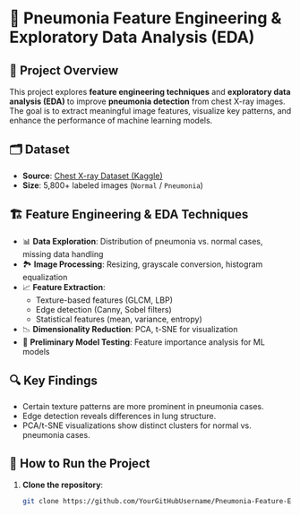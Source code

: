 # 🔬 Pneumonia Feature Engineering & Exploratory Data Analysis (EDA)  

## 📌 Project Overview  
This project explores **feature engineering techniques** and **exploratory data analysis (EDA)** to improve **pneumonia detection** from chest X-ray images. The goal is to extract meaningful image features, visualize key patterns, and enhance the performance of machine learning models.  

## 🗂️ Dataset  
- **Source**: [Chest X-ray Dataset (Kaggle)](https://www.kaggle.com/datasets)  
- **Size**: 5,800+ labeled images (`Normal` / `Pneumonia`)  

## 🏗️ Feature Engineering & EDA Techniques  
- 📊 **Data Exploration**: Distribution of pneumonia vs. normal cases, missing data handling  
- 🏞️ **Image Processing**: Resizing, grayscale conversion, histogram equalization  
- 📈 **Feature Extraction**:  
  - Texture-based features (GLCM, LBP)  
  - Edge detection (Canny, Sobel filters)  
  - Statistical features (mean, variance, entropy)  
- 📉 **Dimensionality Reduction**: PCA, t-SNE for visualization  
- 🤖 **Preliminary Model Testing**: Feature importance analysis for ML models  

## 🔍 Key Findings  
- Certain texture patterns are more prominent in pneumonia cases.  
- Edge detection reveals differences in lung structure.  
- PCA/t-SNE visualizations show distinct clusters for normal vs. pneumonia cases.  

## 🚀 How to Run the Project  

1. **Clone the repository**:  
   ```sh
   git clone https://github.com/YourGitHubUsername/Pneumonia-Feature-Engineering-EDA.git

